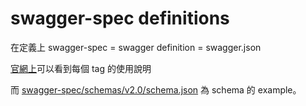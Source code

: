 # swagger-spec definitions

在定義上
swagger-spec = swagger definition = swagger.json

[官網上](http://swagger.io/specification/)可以看到每個 tag 的使用說明

而 [swagger-spec/schemas/v2.0/schema.json](https://github.com/swagger-api/swagger-spec/blob/master/schemas/v2.0/schema.json) 為 schema 的 example。